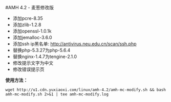 #AMH 4.2 - 麦葱修改版
- 添加pcre-8.35
- 添加zlib-1.2.8
- 添加openssl-1.0.1k
- 添加jemalloc-3.6.0
- 添加ssh ip黑名单: http://antivirus.neu.edu.cn/scan/ssh.php
- 替换php-5.3.27为php-5.6.4
- 替换nginx-1.4.7为tengine-2.1.0
- 修改提示文字为中文
- 修改错误提示页

**使用方法：**

`wget http://u1.cdn.yuxiaoxi.com/linux/amh-4.2/amh-mc-modify.sh && bash amh-mc-modify.sh 2>&1 | tee amh-mc-modify.log`
